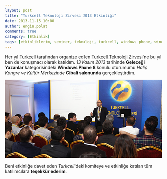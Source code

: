 ```yaml
---
layout: post
title: "Turkcell Teknoloji Zirvesi 2013 Etkinliği"
date: 2013-11-15 10:00
author: engin.polat
comments: true
category: [Etkinlik]
tags: [etkinliklerim, seminer, teknoloji, turkcell, windows phone, windowsphone, wp8, zirve]
---
```

Her yıl <a href="http://www.turkcell.com.tr" title="Turkcell" target="_blank" rel="noopener">Turkcell</a> tarafından organize edilen <a href="http://www.turkcell.com.tr/tr/hakkimizda/video-galeri/turkcell-teknoloji-zirvesi-2013-ozet" title="Turkcell Teknoloji Zirvesi 2013" target="_blank" rel="noopener">Turkcell Teknoloji Zirvesi</a>'ne bu yıl ben de konuşmacı olarak katıldım. *13 Kasım 2013* tarihinde **Geleceği Yazanlar** kategorisindeki **Windows Phone 8** konulu oturumumu *Haliç Kongre ve Kültür Merkezinde* **Cibali salonunda** gerçekleştirdim.

![](/assets/uploads/2013/11/TurkcellTeknolojiZirvesi.jpg)

Beni etkinliğe davet eden *Turkcell*'deki komiteye ve etkinliğe katılan tüm katılımcılara **teşekkür ederim**.

